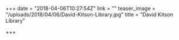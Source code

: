 +++
date = "2018-04-06T10:27:54Z"
link = ""
teaser_image = "/uploads/2018/04/06/David-Kitson-Library.jpg"
title = "David Kitson Library"

+++
